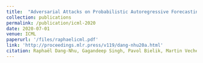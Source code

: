 ```yaml
---
title:  "Adversarial Attacks on Probabilistic Autoregressive Forecasting Models"
collection: publications
permalink: /publication/icml-2020
date: 2020-07-01
venue: ICML
paperurl: '/files/raphaelicml.pdf'
link: 'http://proceedings.mlr.press/v119/dang-nhu20a.html'
citation: Raphaël Dang-Nhu, Gagandeep Singh, Pavol Bielik, Martin Vechev, <b>ICML 2020</b>.
---
```



